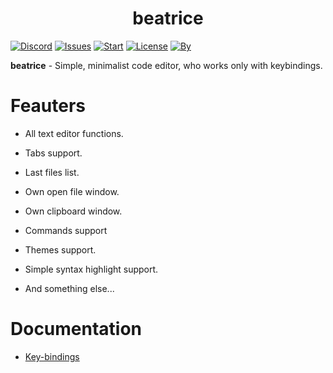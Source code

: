 <h1 align="center">beatrice</h1> 

[![Discord](https://img.shields.io/discord/682240305235624014?color=blue&label=Discord&logo=discord)](https://discord.gg/naGkzRN)
[![Issues](https://img.shields.io/github/issues/loliconshik3/beatrice)](https://github.com/loliconshik3/beatrice/issues)
[![Start](https://img.shields.io/github/stars/loliconshik3/beatrice)](https://github.com/loliconshik3/beatrice/stargazers)
[![License](https://img.shields.io/github/license/loliconshik3/beatrice)](https://github.com/loliconshik3/beatrice/blob/main/LICENSE)
[![By](https://img.shields.io/badge/by-loliconshik3-informational)](https://github.com/loliconshik3)

**beatrice** - Simple, minimalist code editor, who works only with keybindings. 

# Feauters 

* All text editor functions. 

* Tabs support. 

* Last files list. 

* Own open file window. 

* Own clipboard window. 

* Commands support 

* Themes support. 

* Simple syntax highlight support. 

* And something else...

# Documentation

* [Key-bindings](./docs/KEYBINDS.md)